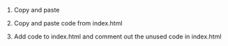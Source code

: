 1) Copy and paste <!-- By Linda Lim | HTML5 Hackform Tool | BSD 3-Clause License | https://github.com/CookiesNCream/h5ht -->

2) Copy and paste code from index.html 

3) Add code to index.html and comment out the unused code in index.html
